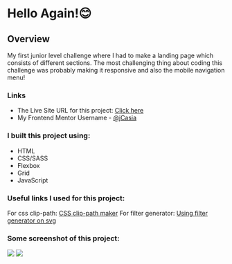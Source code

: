 # Hello Again!😊

## Overview

My first junior level challenge where I had to make a landing page which consists of different sections. The most challenging thing about coding this challenge was probably making it responsive and also the mobile navigation menu!

### Links

- The Live Site URL for this project: [Click here](https://jcasia.github.io/Sunnyside-Agency-Landing-Page/)
- My Frontend Mentor Username - [@jCasia](https://www.frontendmentor.io/profile/jCasia)

### I built this project using:

- HTML
- CSS/SASS
- Flexbox
- Grid
- JavaScript

### Useful links I used for this project:

For css clip-path: [CSS clip-path maker](https://bennettfeely.com/clippy/)
For filter generator: [Using filter generator on svg](https://codepen.io/sosuke/pen/Pjoqqp)

### Some screenshot of this project:

![](./images/desktop-view.png)
![](./images/mobile-view.png)
